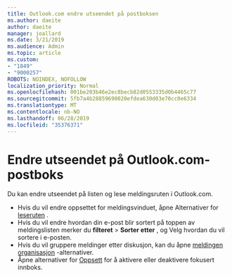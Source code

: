 ```yaml
---
title: Outlook.com endre utseendet på postboksen
ms.author: daeite
author: daeite
manager: joallard
ms.date: 3/21/2019
ms.audience: Admin
ms.topic: article
ms.custom:
- "1849"
- "9000257"
ROBOTS: NOINDEX, NOFOLLOW
localization_priority: Normal
ms.openlocfilehash: 001be203b46e2ec8becb82d0553335d0b4465c77
ms.sourcegitcommit: 5fb7a4b28859690020efdea630d03e70cc0e6334
ms.translationtype: MT
ms.contentlocale: nb-NO
ms.lasthandoff: 06/28/2019
ms.locfileid: "35376371"
---
```

# <a name="change-the-look-of-your-outlookcom-mailbox"></a>Endre utseendet på Outlook.com-postboks

Du kan endre utseendet på listen og lese meldingsruten i Outlook.com.

- Hvis du vil endre oppsettet for meldingsvinduet, åpne Alternativer for [leseruten](https://outlook.live.com/mail/options/mail/layout/readingPane) .
- Hvis du vil endre hvordan din e-post blir sortert på toppen av meldingslisten merker du **filteret** > **Sorter etter** , og Velg hvordan du vil sortere i e-posten.
- Hvis du vil gruppere meldinger etter diskusjon, kan du åpne [meldingen organisasjon](https://outlook.live.com/mail/options/mail/layout/conversations) -alternativer.
- Åpne alternativer for [Oppsett](https://outlook.live.com/mail/options/mail/layout/focused) for å aktivere eller deaktivere fokusert innboks.
